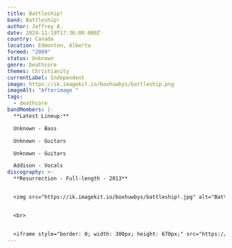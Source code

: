 ```yaml
---
title: Battleship!
band: Battleship!
author: Jeffrey A.
date: 2024-11-19T17:36:00.000Z
country: Canada
location: Edmonton, Alberta
formed: "2009"
status: Unknown
genre: Deathcore
themes: Christianity
currentLabel: Independent
image: https://ik.imagekit.io/boxhuwbys/battleship.png
imageAlt: "Afterimage "
tags:
  - deathcore
bandMembers: |-
  **Latest Lineup:**

  Unknown - Bass 

  Unknown - Guitars

  Unknown - Guitars 

  Addison - Vocals
discography: >-
  **Resurrection - Full-length - 2013** 


  <img src="https://ik.imagekit.io/boxhuwbys/battleship!.jpg" alt="Battleship! - Resurrection cover" style="width:300px; height:auto;">


  <br>


  <iframe style="border: 0; width: 300px; height: 670px;" src="https://bandcamp.com/EmbeddedPlayer/album=243686377/size=large/bgcol=333333/linkcol=0f91ff/transparent=true/" seamless><a href="https://battleshipmusic.bandcamp.com/album/resurrection">Resurrection by Battleship!</a></iframe>
---
```

